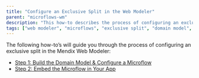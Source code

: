 ```yaml
---
title: "Configure an Exclusive Split in the Web Modeler"
parent: "microflows-wm"
description: "This how-to describes the process of configuring an exclusive split in the Mendix Web Modeler."
tags: ["web modeler", "microflows", "exclusive split", "domain model", "how to"]
---
```


The following how-to’s will guide you through the process of configuring an exclusive split in the Mendix Web Modeler:

* [Step 1: Build the Domain Model & Configure a Microflow](microflows-how-to-configure-exclsplit-wm-p1-wm)
* [Step 2: Embed the Microflow in Your App](microflows-how-to-configure-exclsplit-wm-p2-wm)

